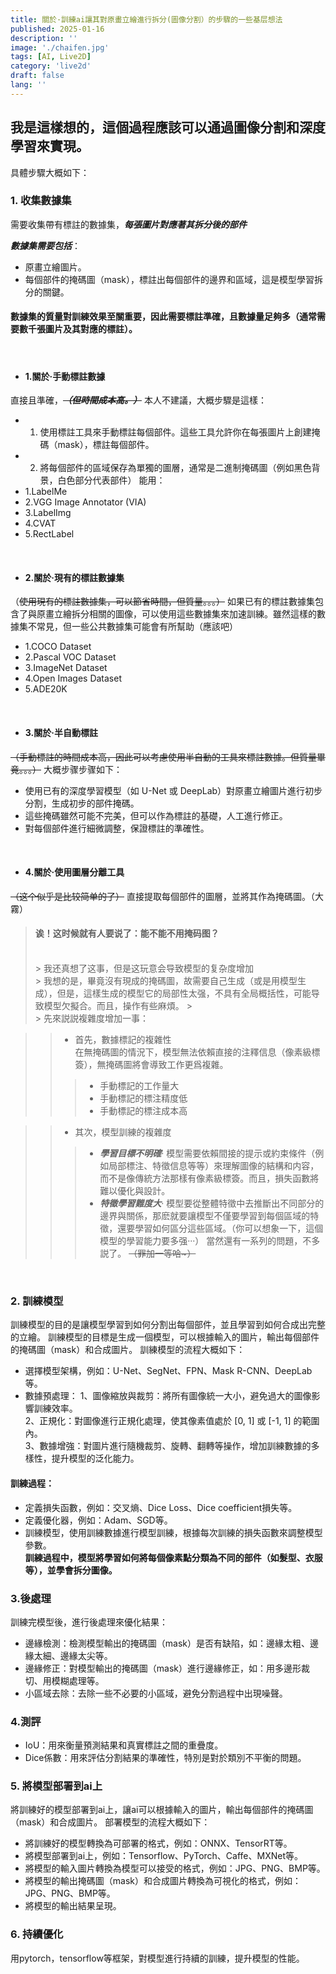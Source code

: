 ```yaml
---
title: 關於·訓練ai讓其對原畫立繪進行拆分(圖像分割）的步驟的一些基层想法
published: 2025-01-16
description: ''
image: './chaifen.jpg'
tags: [AI, Live2D]
category: 'live2d'
draft: false 
lang: ''
---
```

## 我是這樣想的，這個過程應該可以通過圖像分割和深度學習來實現。
具體步驟大概如下：
### 1. 收集數據集
需要收集帶有標註的數據集，***每張圖片對應著其拆分後的部件***

***數據集需要包括***：
* 原畫立繪圖片。
* 每個部件的掩碼圖（mask），標註出每個部件的邊界和區域，這是模型學習拆分的關鍵。
#### 數據集的質量對訓練效果至關重要，因此需要標註準確，且數據量足夠多（通常需要數千張圖片及其對應的標註）。
<br>

* #### 1.關於·手動標註數據
直接且準確，***~~（但時間成本高。<!--可以想象一下，手動，幾千幾萬張圖片，玩個damn！-->）~~***
本人不建議，<!--除非你雇了一堆人手來做這件事。-->大概步驟是這樣：
* 1. 使用標註工具來手動標註每個部件。這些工具允許你在每張圖片上創建掩碼（mask），標註每個部件。
* 2. 將每個部件的區域保存為單獨的圖層，通常是二進制掩碼圖（例如黑色背景，白色部分代表部件）
能用：
* 1.LabelMe
* 2.VGG Image Annotator (VIA)
* 3.LabelImg
* 4.CVAT
* 5.RectLabel
<!--不想用。。。有的還要money,我自己也不打算用這個，因爲我就我一個人，手動太麻煩了。-->

<br>

* #### 2.關於·現有的標註數據集
（~~使用現有的標註數據集，可以節省時間，但質量。。。）~~
如果已有的標註數據集包含了與原畫立繪拆分相關的圖像，可以使用這些數據集來加速訓練。雖然這樣的數據集不常見，但一些公共數據集可能會有所幫助（應該吧）
* 1.COCO Dataset
* 2.Pascal VOC Dataset
* 3.ImageNet Dataset
* 4.Open Images Dataset
* 5.ADE20K
<!--能不能用我不確定-->

<br>

* #### 3.關於·半自動標註
~~（手動標註的時間成本高，因此可以考慮使用半自動的工具來標註數據。但質量畢竟。。。）~~
大概步骤步骤如下：
* 使用已有的深度學習模型（如 U-Net 或 DeepLab）對原畫立繪圖片進行初步分割，生成初步的部件掩碼。
* 這些掩碼雖然可能不完美，但可以作為標註的基礎，人工進行修正。
* 對每個部件進行細微調整，保證標註的準確性。

<br>

* #### 4.關於·使用圖層分離工具
~~（这个似乎是比较简单的了）~~
直接提取每個部件的圖層，並將其作為掩碼圖。（大霧）
<br>


> #### 诶！这时候就有人要说了：能不能不用掩码图？
><br>
>> 我还真想了这事，但是这玩意会导致模型的复杂度增加<br>
>> 我想的是，畢竟沒有現成的掩碼圖，故需要自己生成（或是用模型生成），但是，這樣生成的模型它的局部性太强，不具有全局概括性，可能导致模型欠擬合。而且，操作有些麻煩。
>><br>
>> 先來説説複雜度增加一事：

>> * 首先，數據標記的複雜性<br>
>> 在無掩碼圖的情況下，模型無法依賴直接的注釋信息（像素級標簽），無掩碼圖將會導致工作更爲複雜。<br>
>>>  * 手動標記的工作量大<br>
>>>  * 手動標記的標注精度低<br>
>>>  * 手動標記的標注成本高<br>

>> * 其次，模型訓練的複雜度<br>
>>>  * ***學習目標不明確***· 模型需要依賴間接的提示或約束條件（例如局部標注、特徵信息等等）來理解圖像的結構和内容，而不是像傳統方法那樣有像素級標簽。而且，損失函數將難以優化與設計。
>>>  * ***特徵學習難度大***· 模型要從整體特徵中去推斷出不同部分的邊界與關係，那麽就要讓模型不僅要學習到每個區域的特徵，還要學習如何區分這些區域。（你可以想象一下，這個模型的學習能力要多强···）
當然還有一系列的問題，不多説了。
~~（罪加一等哈~）~~
<!--但是非要用的話，也行。哪位能人搞出來了，私信我的X。orz-->

<br>

### 2. 訓練模型
訓練模型的目的是讓模型學習到如何分割出每個部件，並且學習到如何合成出完整的立繪。
訓練模型的目標是生成一個模型，可以根據輸入的圖片，輸出每個部件的掩碼圖（mask）和合成圖片。
訓練模型的流程大概如下：
* 選擇模型架構，例如：U-Net、SegNet、FPN、Mask R-CNN、DeepLab等。
* 數據預處理：
            1、圖像縮放與裁剪：將所有圖像統一大小，避免過大的圖像影響訓練效率。<br>
            2、正規化：對圖像進行正規化處理，使其像素值處於 [0, 1] 或 [-1, 1] 的範圍內。<br>
            3、數據增強：對圖片進行隨機裁剪、旋轉、翻轉等操作，增加訓練數據的多樣性，提升模型的泛化能力。
#### 訓練過程：            
* 定義損失函數，例如：交叉熵、Dice Loss、Dice coefficient損失等。
* 定義優化器，例如：Adam、SGD等。
* 訓練模型，使用訓練數據進行模型訓練，根據每次訓練的損失函數來調整模型參數。<br>
**訓練過程中，模型將學習如何將每個像素點分類為不同的部件（如髮型、衣服等），並學會拆分圖像。**

### 3.後處理
訓練完模型後，進行後處理來優化結果：
* 邊緣檢測：檢測模型輸出的掩碼圖（mask）是否有缺陷，如：邊緣太粗、邊緣太細、邊緣太尖等。
* 邊緣修正：對模型輸出的掩碼圖（mask）進行邊緣修正，如：用多邊形裁切、用模糊處理等。
* 小區域去除：去除一些不必要的小區域，避免分割過程中出現噪聲。

### 4.測評
* IoU：用來衡量預測結果和真實標註之間的重疊度。
* Dice係數：用來評估分割結果的準確性，特別是對於類別不平衡的問題。

### 5. 將模型部署到ai上
將訓練好的模型部署到ai上，讓ai可以根據輸入的圖片，輸出每個部件的掩碼圖（mask）和合成圖片。
部署模型的流程大概如下：
* 將訓練好的模型轉換為可部署的格式，例如：ONNX、TensorRT等。
* 將模型部署到ai上，例如：Tensorflow、PyTorch、Caffe、MXNet等。
* 將模型的輸入圖片轉換為模型可以接受的格式，例如：JPG、PNG、BMP等。
* 將模型的輸出掩碼圖（mask）和合成圖片轉換為可視化的格式，例如：JPG、PNG、BMP等。
* 將模型的輸出結果呈現。

### 6. 持續優化
用pytorch，tensorflow等框架，對模型進行持續的訓練，提升模型的性能。

